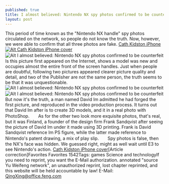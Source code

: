 ```yaml
---
published: true
title: I almost believed: Nintendo NX spy photos confirmed to be counterfeit
layout: post
---
```

This period of time known as the \"Nintendo NX handle\" spy photos circulated on the network, so people do not know the truth. Now, however, we were able to confirm that all three photos are fake. [Cath Kidston iPhone](http://hermescases.tumblr.com/post/147685047878/low-price-olympus-xz-1-japanese-yen-17622)[![Alt Cath Kidston iPhone cover](http://www.awacase.com/images/large/i6/cath_kidston_i6100_lrg.jpg)](http://www.mkfans.com/peony-cath-kidston-iphone-6-case-p-3953.html)![Alt I almost believed: Nintendo NX spy photos confirmed to be counterfeit](https://c1.staticflickr.com/9/8309/28740853244_32231ae943_b.jpg)　　Is this picture first appeared on the Internet, shows a model was new and occupies almost the entire front of the screen handles. Just when people are doubtful, following two pictures appeared clearer picture quality and detail, and two of the Publisher are not the same person, the truth seems to be that it was unquestionable.![Alt I almost believed: Nintendo NX spy photos confirmed to be counterfeit](https://c1.staticflickr.com/9/8363/29364382115_6b63f1fc72_b.jpg)![Alt I almost believed: Nintendo NX spy photos confirmed to be counterfeit](https://c1.staticflickr.com/9/8103/29285453551_6989c81dc1_b.jpg)　　But now it\'s the truth, a man named David Im admitted he had forged the first picture, and reproduced in the video production process. It turns out that David Im after is to create 3D models, and it in a real photo with PhotoShop.　　As for the other two look more exquisite photos, that\'s real, but it was Finland, a founder of the design firm Frank Sandqvist after seeing the picture of David Im under it made using 3D printing. Frank is David Sandqvist reference Im PS figure, while the latter made reference to Nintendo\'s patent drawing, a mix of play slip.　　Spy photos is false, then the NX\'s face was hidden. We guessed right, might as well wait until E3 to see Nintendo\'s action. [Cath Kidston iPhone cover](http://www.mkfans.com/peony-cath-kidston-iphone-6-case-p-3953.html)[Article correction]Favorites Favorites 1542Tags: games Science and technologyIf you need to reprint, you want the E-Mail authorization. annotated \"source Yu Weifeng network\", an unauthorized reprint, lost chapter reprinted, and this website will be held accountable by law! E-Mail: QingXing@office.feng.com